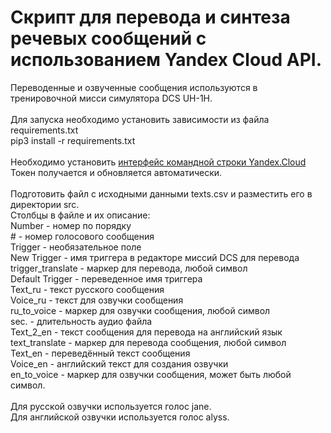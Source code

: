# Скрипт для перевода и синтеза речевых сообщений с использованием Yandex Cloud API.

Переводенные и озвученные сообщения используются в тренировочной мисси симулятора DCS UH-1H.<br>
<br>
Для запуска необходимо установить зависимости из файла requirements.txt<br>
pip3 install -r requirements.txt<br>
<br>
Необходимо установить [интерфейс командной строки Yandex.Cloud](https://cloud.yandex.ru/docs/cli/quickstart#install)<br>
Токен получается и обновляется автоматически.<br>
<br>
Подготовить файл с исходными данными texts.csv и разместить его в директории src.<br>
Столбцы в файле и их описание:<br>
Number - номер по порядку<br>
\# - номер голосового сообщения<br>
Trigger - необязательное поле<br>
New Trigger - имя триггера в редакторе миссий DCS для перевода<br>
trigger_translate - маркер для перевода, любой символ<br>
Default Trigger - переведенное имя триггера<br>
Text_ru - текст русского сообщения<br>
Voice_ru - текст для озвучки сообщения<br>
ru_to_voice - маркер для озвучки сообщения, любой символ<br>
sec. - длительность аудио файла<br>
Text_2_en - текст сообщения для перевода на английский язык<br>
text_translate - маркер для перевода сообщения, любой символ<br>
Text_en - переведённый текст сообщения<br>
Voice_en - английский текст для создания озвучки<br>
en_to_voice - маркер для озвучки сообщения, может быть любой символ.<br>
<br>
Для русской озвучки используется голос jane.<br>
Для английской озвучки используется голос alyss.<br>
